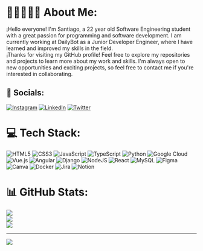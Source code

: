 # 👨🏼‍🎓👋🏼 About Me:
¡Hello everyone! I'm Santiago, a 22 year old Software Engineering student with a great passion for programming and software development. I am currently working at DailyBot as a Junior Developer Engineer, where I have learned and improved my skills in the field.<br>¡Thanks for visiting my GitHub profile! Feel free to explore my repositories and projects to learn more about my work and skills. I'm always open to new opportunities and exciting projects, so feel free to contact me if you're interested in collaborating.


## 📡 Socials:
[![Instagram](https://img.shields.io/badge/Instagram-%23E4405F.svg?logo=Instagram&logoColor=white)](https://instagram.com/_untalzapata) [![LinkedIn](https://img.shields.io/badge/LinkedIn-%230077B5.svg?logo=linkedin&logoColor=white)](https://linkedin.com/in/www.linkedin.com/in/ZapataMejia) [![Twitter](https://img.shields.io/badge/Twitter-%231DA1F2.svg?logo=Twitter&logoColor=white)](https://twitter.com/@_Untalzapata) 

# 💻 Tech Stack:
![HTML5](https://img.shields.io/badge/html5-%23E34F26.svg?style=plastic&logo=html5&logoColor=white) ![CSS3](https://img.shields.io/badge/css3-%231572B6.svg?style=plastic&logo=css3&logoColor=white) ![JavaScript](https://img.shields.io/badge/javascript-%23323330.svg?style=plastic&logo=javascript&logoColor=%23F7DF1E) ![TypeScript](https://img.shields.io/badge/typescript-%23007ACC.svg?style=plastic&logo=typescript&logoColor=white) ![Python](https://img.shields.io/badge/python-3670A0?style=plastic&logo=python&logoColor=ffdd54) ![Google Cloud](https://img.shields.io/badge/Google%20Cloud-%234285F4.svg?style=plastic&logo=google-cloud&logoColor=white) ![Vue.js](https://img.shields.io/badge/vuejs-%2335495e.svg?style=plastic&logo=vuedotjs&logoColor=%234FC08D) ![Angular](https://img.shields.io/badge/angular-%23DD0031.svg?style=plastic&logo=angular&logoColor=white) ![Django](https://img.shields.io/badge/django-%23092E20.svg?style=plastic&logo=django&logoColor=white) ![NodeJS](https://img.shields.io/badge/node.js-6DA55F?style=plastic&logo=node.js&logoColor=white) ![React](https://img.shields.io/badge/react-%2320232a.svg?style=plastic&logo=react&logoColor=%2361DAFB) ![MySQL](https://img.shields.io/badge/mysql-%2300f.svg?style=plastic&logo=mysql&logoColor=white) 	![Figma](https://img.shields.io/badge/figma-%23F24E1E.svg?style=plastic&logo=figma&logoColor=white) ![Canva](https://img.shields.io/badge/Canva-%2300C4CC.svg?style=plastic&logo=Canva&logoColor=white) ![Docker](https://img.shields.io/badge/docker-%230db7ed.svg?style=plastic&logo=docker&logoColor=white) ![Jira](https://img.shields.io/badge/jira-%230A0FFF.svg?style=plastic&logo=jira&logoColor=white) ![Notion](https://img.shields.io/badge/Notion-%23000000.svg?style=plastic&logo=notion&logoColor=white)

# 📊 GitHub Stats:
![](https://github-readme-stats.vercel.app/api?username=ZapataMejia&theme=dark&hide_border=false&include_all_commits=false&count_private=false)<br/>
![](https://github-readme-streak-stats.herokuapp.com/?user=ZapataMejia&theme=dark&hide_border=false)<br/>
![](https://github-readme-stats.vercel.app/api/top-langs/?username=ZapataMejia&theme=dark&hide_border=false&include_all_commits=false&count_private=false&layout=compact)

---
[![](https://visitcount.itsvg.in/api?id=ZapataMejia&icon=5&color=0)](https://visitcount.itsvg.in)

<!-- Proudly created with GPRM ( https://gprm.itsvg.in ) -->


